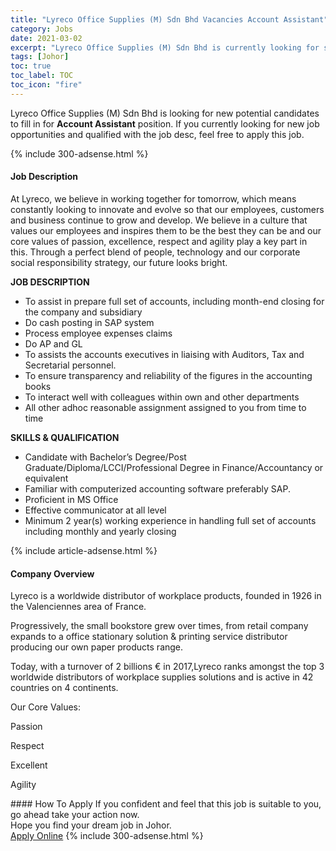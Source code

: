 ```yaml
---
title: "Lyreco Office Supplies (M) Sdn Bhd Vacancies Account Assistant" 
category: Jobs 
date: 2021-03-02 
excerpt: "Lyreco Office Supplies (M) Sdn Bhd is currently looking for suitable person to fill in the Account Assistant which based in Johor" 
tags: [Johor] 
toc: true 
toc_label: TOC 
toc_icon: "fire" 
--- 
```


<p>Lyreco Office Supplies (M) Sdn Bhd is looking for new potential candidates to fill in for <b>Account Assistant</b> position. If you currently looking for new job opportunities and qualified with the job desc, feel free to apply this job.
</p>{% include 300-adsense.html %} 
<div><div><h4>Job Description</h4></div><div><div><span><div><p>At Lyreco, we believe in working together for tomorrow, which means constantly looking to innovate and evolve so that our employees, customers and business continue to grow and develop. We believe in a culture that values our employees and inspires them to be the best they can be and our core values of passion, excellence, respect and agility play a key part in this. Through a perfect blend of people, technology and our corporate social responsibility strategy, our future looks bright.</p><p><strong>JOB DESCRIPTION</strong></p><ul><li>To assist in prepare full set of accounts, including month-end closing for the company and subsidiary</li><li>Do cash posting in SAP system</li><li>Process employee expenses claims</li><li>Do AP and GL</li><li>To assists the accounts executives in liaising with Auditors, Tax and Secretarial personnel.</li><li>To ensure transparency and reliability of the figures in the accounting books</li><li>To interact well with colleagues within own and other departments</li><li>All other adhoc reasonable assignment assigned to you from time to time</li></ul><p><strong>SKILLS &amp; QUALIFICATION</strong></p><ul><li>Candidate with Bachelor&#8217;s Degree/Post Graduate/Diploma/LCCI/Professional Degree in Finance/Accountancy or equivalent</li><li>Familiar with computerized accounting software preferably SAP.</li><li>Proficient in MS Office</li><li>Effective communicator at all level</li><li>Minimum 2 year(s) working experience in handling full set of accounts including monthly and yearly closing</li></ul></div></span></div></div></div> 
{% include article-adsense.html %} 
<div><div><h4>Company Overview</h4></div><div><div><span><div><p>Lyreco is a worldwide distributor of workplace products, founded in 1926&#160;in the Valenciennes area of France.&#160;</p><p>Progressively, the small bookstore grew over times, from retail company expands to a office stationary solution &amp; printing service distributor producing our own paper products range.</p><p>Today, with a turnover of 2 billions &#8364; in 2017,Lyreco ranks amongst the top 3 worldwide distributors of workplace supplies solutions and is active in 42 countries on&#160;4 continents.</p><p>Our Core Values:</p><p>Passion</p><p>Respect</p><p>Excellent&#160;</p><p>Agility&#160;</p></div></span></div></div></div> 
#### How To Apply 
If you confident and feel that this job is suitable to you, go ahead take your action now. <br/> 
Hope you find your dream job in Johor. <br/> 
<a href="https://www.jobstreet.com.my/en/job/account-assistant-4495094?jobId=jobstreet-my-job-4495094&" class="btn btn--info" target="_blank" rel="nofollow noopenner">Apply Online</a> 
{% include 300-adsense.html %} 